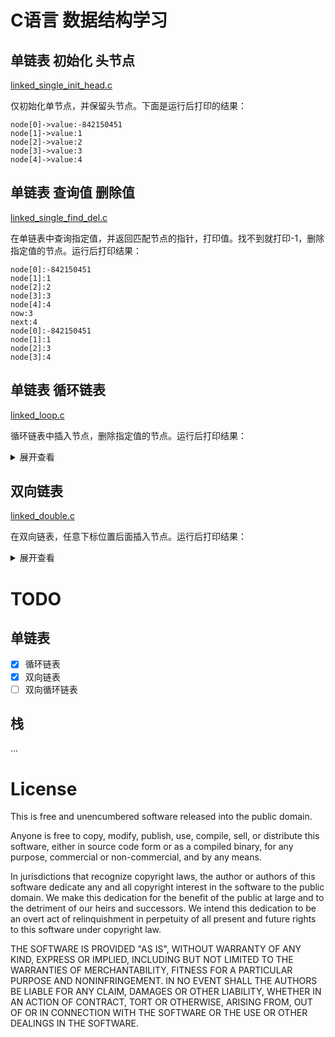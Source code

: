 # C语言 数据结构学习

## 单链表 初始化 头节点

[linked_single_init_head.c](https://github.com/blackyau/Learn_C/blob/master/linked_single_init_head.c)

仅初始化单节点，并保留头节点。下面是运行后打印的结果：

```
node[0]->value:-842150451
node[1]->value:1
node[2]->value:2
node[3]->value:3
node[4]->value:4
```

## 单链表 查询值 删除值

[linked_single_find_del.c](https://github.com/blackyau/Learn_C/blob/master/linked_single_find_del.c)

在单链表中查询指定值，并返回匹配节点的指针，打印值。找不到就打印-1，删除指定值的节点。运行后打印结果：

```
node[0]:-842150451
node[1]:1
node[2]:2
node[3]:3
node[4]:4
now:3
next:4
node[0]:-842150451
node[1]:1
node[2]:3
node[3]:4
```

## 单链表 循环链表

[linked_loop.c](https://github.com/blackyau/Learn_C/blob/master/linked_loop.c)

循环链表中插入节点，删除指定值的节点。运行后打印结果：

<details>
<summary>展开查看</summary>

```
node[0]: 0, next:node[1]: 1
node[1]: 1, next:node[1]: 2
node[2]: 2, next:node[2]: 3
node[3]: 3, next:node[0]: 0

insert -1 after node->value == 0
node[0]: 0, next:node[1]:-1
node[1]:-1, next:node[1]: 1
node[2]: 1, next:node[2]: 2
node[3]: 2, next:node[3]: 3
node[4]: 3, next:node[0]: 0

insert -1 after node->value == 1
node[0]: 0, next:node[1]:-1
node[1]:-1, next:node[1]: 1
node[2]: 1, next:node[2]:-1
node[3]:-1, next:node[3]: 2
node[4]: 2, next:node[4]: 3
node[5]: 3, next:node[0]: 0

insert -1 after node->value == 3
node[0]: 0, next:node[1]:-1
node[1]:-1, next:node[1]: 1
node[2]: 1, next:node[2]:-1
node[3]:-1, next:node[3]: 2
node[4]: 2, next:node[4]: 3
node[5]: 3, next:node[5]:-1
node[6]:-1, next:node[0]: 0

insert -1 after node->value == 6
node[0]: 0, next:node[1]:-1
node[1]:-1, next:node[1]: 1
node[2]: 1, next:node[2]:-1
node[3]:-1, next:node[3]: 2
node[4]: 2, next:node[4]: 3
node[5]: 3, next:node[5]:-1
node[6]:-1, next:node[0]: 0

rm node->value == -1
node[0]: 0, next:node[1]: 1
node[1]: 1, next:node[1]: 2
node[2]: 2, next:node[2]: 3
node[3]: 3, next:node[0]: 0
```
</details>

## 双向链表

[linked_double.c](https://github.com/blackyau/Learn_C/blob/master/linked_double.c)

在双向链表，任意下标位置后面插入节点。运行后打印结果：

<details>
<summary>展开查看</summary>

```
Node[0]->prior:NULL, Node[0]->value: 0, Node[0]->next:   1
Node[1]->prior:   0, Node[1]->value: 1, Node[1]->next:   2
Node[2]->prior:   1, Node[2]->value: 2, Node[2]->next:   3
Node[3]->prior:   2, Node[3]->value: 3, Node[3]->next:NULL

inser -1 after node[1]
Node[0]->prior:NULL, Node[0]->value: 0, Node[0]->next:   1
Node[1]->prior:   0, Node[1]->value: 1, Node[1]->next:  -1
Node[2]->prior:   1, Node[2]->value:-1, Node[2]->next:   2
Node[3]->prior:   1, Node[3]->value: 2, Node[3]->next:   3
Node[4]->prior:   2, Node[4]->value: 3, Node[4]->next:NULL

inser -1 after node[4]
Node[0]->prior:NULL, Node[0]->value: 0, Node[0]->next:   1
Node[1]->prior:   0, Node[1]->value: 1, Node[1]->next:  -1
Node[2]->prior:   1, Node[2]->value:-1, Node[2]->next:   2
Node[3]->prior:   1, Node[3]->value: 2, Node[3]->next:   3
Node[4]->prior:   2, Node[4]->value: 3, Node[4]->next:  -1
Node[5]->prior:   3, Node[5]->value:-1, Node[5]->next:NULL

inser -1 after node[3]
Node[0]->prior:NULL, Node[0]->value: 0, Node[0]->next:   1
Node[1]->prior:   0, Node[1]->value: 1, Node[1]->next:  -1
Node[2]->prior:   1, Node[2]->value:-1, Node[2]->next:   2
Node[3]->prior:   1, Node[3]->value: 2, Node[3]->next:  -1
Node[4]->prior:   2, Node[4]->value:-1, Node[4]->next:   3
Node[5]->prior:   2, Node[5]->value: 3, Node[5]->next:  -1
Node[6]->prior:   3, Node[6]->value:-1, Node[6]->next:NULL

rm node[2]
Node[0]->prior:NULL, Node[0]->value: 0, Node[0]->next:   1
Node[1]->prior:   0, Node[1]->value: 1, Node[1]->next:   2
Node[2]->prior:   1, Node[2]->value: 2, Node[2]->next:  -1
Node[3]->prior:   2, Node[3]->value:-1, Node[3]->next:   3
Node[4]->prior:   2, Node[4]->value: 3, Node[4]->next:  -1
Node[5]->prior:   3, Node[5]->value:-1, Node[5]->next:NULL

rm node[3]
Node[0]->prior:NULL, Node[0]->value: 0, Node[0]->next:   1
Node[1]->prior:   0, Node[1]->value: 1, Node[1]->next:   2
Node[2]->prior:   1, Node[2]->value: 2, Node[2]->next:   3
Node[3]->prior:   2, Node[3]->value: 3, Node[3]->next:  -1
Node[4]->prior:   3, Node[4]->value:-1, Node[4]->next:NULL

rm node[4]
Node[0]->prior:NULL, Node[0]->value: 0, Node[0]->next:   1
Node[1]->prior:   0, Node[1]->value: 1, Node[1]->next:   2
Node[2]->prior:   1, Node[2]->value: 2, Node[2]->next:   3
Node[3]->prior:   2, Node[3]->value: 3, Node[3]->next:NULL
```
</details>

# TODO

## 单链表

- [X] 循环链表
- [X] 双向链表
- [ ] 双向循环链表

## 栈

...

# License

This is free and unencumbered software released into the public domain.

Anyone is free to copy, modify, publish, use, compile, sell, or
distribute this software, either in source code form or as a compiled
binary, for any purpose, commercial or non-commercial, and by any
means.

In jurisdictions that recognize copyright laws, the author or authors
of this software dedicate any and all copyright interest in the
software to the public domain. We make this dedication for the benefit
of the public at large and to the detriment of our heirs and
successors. We intend this dedication to be an overt act of
relinquishment in perpetuity of all present and future rights to this
software under copyright law.

THE SOFTWARE IS PROVIDED "AS IS", WITHOUT WARRANTY OF ANY KIND,
EXPRESS OR IMPLIED, INCLUDING BUT NOT LIMITED TO THE WARRANTIES OF
MERCHANTABILITY, FITNESS FOR A PARTICULAR PURPOSE AND NONINFRINGEMENT.
IN NO EVENT SHALL THE AUTHORS BE LIABLE FOR ANY CLAIM, DAMAGES OR
OTHER LIABILITY, WHETHER IN AN ACTION OF CONTRACT, TORT OR OTHERWISE,
ARISING FROM, OUT OF OR IN CONNECTION WITH THE SOFTWARE OR THE USE OR
OTHER DEALINGS IN THE SOFTWARE.